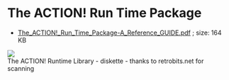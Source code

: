 # The ACTION! Run Time Package  
- [The_ACTION!_Run_Time_Package-A_Reference_GUIDE.pdf](attachments/The_ACTION!_Run_Time_Package-A_Reference_GUIDE.pdf) ; size: 164 KB  
  
![](attachments/Action%21-Runtime_Disk.jpg)  
The ACTION! Runtime Library - diskette - thanks to retrobits.net for scanning  
